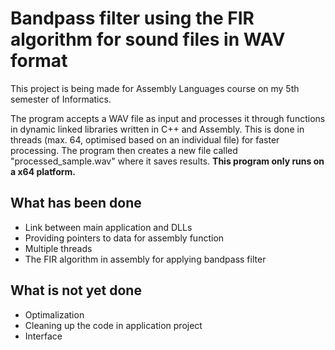 # Bandpass filter using the FIR algorithm for sound files in WAV format
This project is being made for Assembly Languages course on my 5th semester of Informatics.

The program accepts a WAV file as input and processes it through functions in dynamic linked libraries written in C++ and Assembly. This is done in threads (max. 64, optimised based on an individual file) for faster processing. The program then creates a new file called "processed_sample.wav" where it saves results. **This program only runs on a x64 platform.**

## What has been done
- Link between main application and DLLs
- Providing pointers to data for assembly function
- Multiple threads
- The FIR algorithm in assembly for applying bandpass filter

## What is not yet done
- Optimalization
- Cleaning up the code in application project
- Interface
